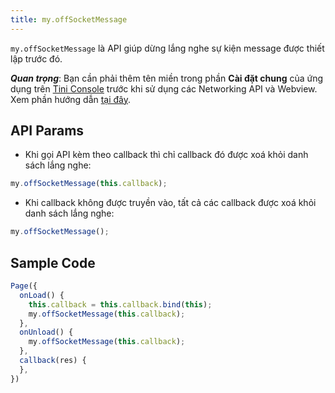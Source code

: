 ```yaml
---
title: my.offSocketMessage
---
```


`my.offSocketMessage` là API giúp dừng lắng nghe sự kiện message được thiết lập trước đó.

***Quan trọng***: Bạn cần phải thêm tên miền trong phần **Cài đặt chung** của ứng dụng trên [Tini Console](https://developer.tiki.vn/apps) trước khi sử dụng các Networking API và Webview. Xem phần hướng dẫn [tại đây](/docs/backend-api/overview#tên-miền).

## API Params

- Khi gọi API kèm theo callback thì chỉ callback đó được xoá khỏi danh sách lắng nghe:

```js
my.offSocketMessage(this.callback);
```

- Khi callback không được truyền vào, tất cả các callback được xoá khỏi danh sách lắng nghe:
  
```js
my.offSocketMessage();
```

## Sample Code

```js
Page({
  onLoad() {
    this.callback = this.callback.bind(this);
    my.offSocketMessage(this.callback);
  },
  onUnload() {
    my.offSocketMessage(this.callback);
  },
  callback(res) {
  },
})
```

